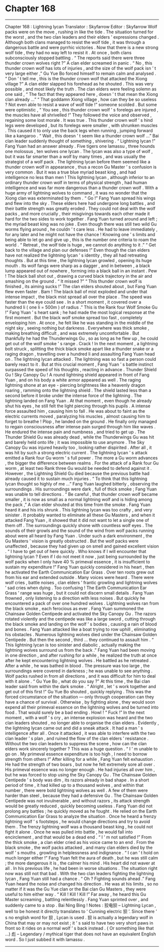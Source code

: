 
# Chapter 168


---

Chapter 168 : Lightning lycan
Translator :
Skyfarrow
Editor :
Skyfarrow
Wolf packs were on the move , rushing in like the tide .
The situation turned for the worst , and the two clan leaders and their elders ’ expressions changed .
Although both clans managed to resist the wolf tide , it was through a dangerous battle and were pyrrhic victories . Now that there is a new strong wolf tide , they had no way left to resist it .
At once , both clans subconsciously stopped battling .
“ The reports said there were three thunder crown wolves right ?” A clan elder screamed in panic .
“ No , this thunder crown wolf has lots of injuries , and the size of the wolf pack isn ’ t very large either ,” Gu Yue Bo forced himself to remain calm and analysed .
“ Don ’ t tell me , this is the thunder crown wolf that attacked the Xiong village ?” A clan elder slapped his forehead as he shouted .
This was very possible , and most likely the truth .
The clan elders were feeling solemn as one said , “ The fact that they appeared here , doesn ’ t that mean the Xiong clan already …”
“ That goddamn Xiong village , how can they be so useless ? Not even able to resist a wave of wolf tide !” someone scolded .
But some were optimistic , “ You see , this thunder crown wolf ’ s forelegs are injured , the muscles have all shrivelled !”
They followed the voice and observed , regaining some lost morale .
It was true .
This thunder crown wolf ’ s hind legs were developed , but its forelegs were smaller , with shrunken muscles . This caused it to only use the back legs when running , jumping forward like a kangaroo .
“ Wait , this doesn ’ t seem like a thunder crown wolf …” Bai clan leader suddenly thought of something , shivering .
“ Lightning lycan !” Fang Yuan had an answer already .
Five tigers one lamassu , three hounds one molossus , ten wolves one lycan .
The lycan was also a type of wolf , but it was far smarter than a wolf by many times , and was usually the strategist of a wolf pack . The lightning lycan before them seemed like a thunder crown wolf in appearance , thus a recon Gu Master ’ s confusion is very common . But it was a true blue myriad beast king , and had intelligence no less than men !
This lightning lycan , although inferior to an ordinary thunder crown wolf in terms of physical strength , had human intelligence and was far more dangerous than a thunder crown wolf . With a huge army of lightning wolves to command , it was no wonder that the Xiong clan was exterminated by them .
“ Go !” Fang Yuan spread his wings and flew into the sky .
These elders here had undergone long battles , and their battle strength was greatly eroded . They could not deal with the wolf packs , and more crucially , their misgivings towards each other made it hard for the two sides to work together .
Fang Yuan turned around and left ; the myriad beast king was no joke . Even though there was still two wild Gu worms flying around , he couldn ’ t care less .
He had to leave immediately , for any later and he might not have the chance !
Knowing one ’ s limits and being able to let go and give up , this is the number one criteria to roam the world .
“ Retreat , the wolf tide is huge , we cannot do anything to it .”
“ Get back to the village and plan our defenses !”
Even though the clan elders have not realized the lightning lycan ’ s identity , they all had retreating thoughts .
But at this time , the lightning lycan growled , opening its huge mouth .
Its wolf fangs were sharp as a dagger , and in between , a black lump appeared out of nowhere , forming into a black ball in an instant .
Pew !
The black ball shot out , drawing a curved black trajectory in the air and smashing on the ground .
“ It missed ?”
“ This thunder crown wolf is finished , its aiming sucks !”
The clan elders shouted about , but Fang Yuan flew even faster .
Bam !
The black ball of mist exploded and under that intense impact , the black mist spread all over the place .
The speed was faster than the eye could see . In a short moment , it covered over a hundred li ( one li = 500m ) of radius .” This is the Rank four Wolf Smoke Gu !” Fang Yuan ’ s heart sank ; he had made the most logical response at the first moment . But the black wolf smoke spread too fast , completely enveloping him .
At once , he felt like he was standing in the middle of the night sky , seeing nothing but darkness . Everywhere was thick smoke , making breathing difficult , and was extremely uncomfortable .
But thankfully he had the Thunderwings Gu , so as long as he flew up , he could get out of the wolf smoke ’ s range .
Crack !
In the next moment , a lightning bolt struck , splitting the thick black smoke apart like a thunder snake or a raging dragon , travelling over a hundred li and assaulting Fang Yuan head on .
The lightning lycan attacked .
The lightning was so fast a person could barely react to it .
But at this crucial moment , Fang Yuan ’ s battle instinct surpassed the speed of his thoughts , reacting in advance .
Thunder Shield Gu !
Sky Canopy Gu !
A round lightning shield appeared in front of Fang Yuan , and on his body a white armor appeared as well .
The raging lightning shone at an eye - piercing brightness like a heavenly dragon roaring , ramming onto the lightning shield .
The shield lasted less than a second before it broke under the intense force of the lightning .
The lightning landed on Fang Yuan . At that moment , even though he already shut his eyes , he still felt the light piercing through his pupils .
A intense force assaulted him , causing him to fall .
He was about to faint as the electric currents moved , paralyzing his muscles , almost causing him to forget to breathe !
Plop , he landed on the ground .
He finally only managed to regain consciousness after intense pain surged through him like waves .
He endured the intense pain and numbness , and tried to get up .
The Thunder Shield Gu was already dead , while the Thunderwings Gu was hit and barely held onto life ; it was impossible to use anymore . The Sky Canopy Gu was injured heavily too , looking rather dispirited . After all , it was hit by such a strong electric current .
The lightning lycan ’ s attack emitted a Rank four Gu worm ’ s full power .
The more a Gu worm advances , the bigger the difference between realms .
For the attack of a Rank four Gu worm , at least two Rank three Gu would be needed to defend against it . However , the Lightning Shield Gu died because the previous battle had already caused it to sustain much injuries .
“ To think that this lightning lycan thought so highly of me …” Fang Yuan laughed bitterly , observing the surroundings .
His surroundings were dark , full of thick smoke ; Fang Yuan was unable to tell directions .
“ Be careful , that thunder crown wolf became smaller , it is now as small as a normal lightning wolf and is hiding among the pack ,” A clan elder shouted at this time from the smoke .
Fang Yuan heard it and his iris shrunk .
This lightning lycan was too crafty , and very sinister . It probably wanted to eliminate all these Gu Masters , and when it attacked Fang Yuan , it showed that it did not want to let a single one of them off .
The surroundings quickly shone with countless wolf eyes .
The sounds of their growls and the sound of the wind from wolf packs running about were all heard by Fang Yuan .
Under such a dark environment , the Gu Masters ’ vision is greatly obstructed . But the wolf packs were unaffected , because they had given up on smell and gained excellent vision .
“ I have to get out of here quickly . Who knows if I will encounter that lightning lycan ? Even if I do not meet it now , just being surrounded by the wolf packs when I only have 40 % primeval essence , it is insufficient to sustain my expenditure !”
Fang Yuan quickly considered in his heart , then he activated the Earth Communication Ear Grass .
Over ten roots grew out from his ear and extended outside .
Many voices were heard . There were wolf cries , battle noises , clan elders ’ frantic growling and lightning wolves ’ sad cries when dying .
Too confusing !
The Earth Communication Ear Grass ’ range was huge , but it could not discern small details .
Fang Yuan frowned , only listening to a direction with less noises .
But quickly he encountered a pack of over one hundred wolves .
Lightning wolves ran from the black smoke , each ferocious as ever .
Fang Yuan summoned the Chainsaw Golden Centipede and activated the Sky Canopy Gu .
The razors rotated violently and the centipede was like a large sword , cutting through the black smoke and landing on the wolf ’ s bodies , causing a rain of blood and bones .
Fang Yuan attacked like a boat trying to row uphill , eliminating his obstacles .
Numerous lightning wolves died under the Chainsaw Golden Centipede . But then the second , third … they continued to assault him .
“ This lightning lycan is too sinister and diabolic , actually making the lightning wolves surround us from the back .” Fang Yuan had been moving in one direction , and after rushing for a while , he realized the truth at once after he kept encountering lightning wolves .
He battled as he retreated . After a while , he was bathed in blood .
The pressure was too large , the surroundings were covered in darkness ; he was unable to see anything . Wolf packs rushed in from all directions , and it was difficult for him to deal with it alone .
“ Gu Yue Bo , what do you say ?” At this time , the Bai clan leader said from within the dark smoke .
“ Alright , let ’ s work together and get out of this first !” Gu Yue Bo shouted , quickly replying .
This was the forced circumstance of the situation — only through cooperation can they have a chance of survival .
Otherwise , by fighting alone , they would soon expend all their primeval essence on the lightning wolves and be turned into food . That would surely be a bad ending .
Howl !
“ Fuck !”
In the next moment , with a wolf ’ s cry , an intense explosion was heard and the two clan leaders shouted , no longer able to organise the clan elders .
Evidently , the lightning lycan came out and did a sneak attack .
It had a man ’ s intelligence after all . Once it attacked , it was able to interfere with the two clan leader ’ s plan , and ruined the flow of the clan elders ’ resistance .
Without the two clan leaders to suppress the scene , how can the clan elders work sincerely together ?
This was a huge question .
“ I ’ m unable to go on . My primeval essence expenditure is too high , I need to borrow strength from others !” After killing for a while , Fang Yuan felt exhaustion .
He had the strength of two boars , but now he felt extremely sore all over .
His primeval essence was no longer enough . He had injuries all over him , but he was forced to stop using the Sky Canopy Gu .
The Chainsaw Golden Centipede ’ s body was dim , its razors already in bad shape . In a short period of time , it had killed up to a thousand wolves , and within that number , there were bold lightning wolves as well .
A few of them were harder than steel , because they had a defensive Gu .
The Chainsaw Golden Centipede was not invulnerable , and without razors , its attack strength would be greatly reduced , quickly becoming useless .
Fang Yuan did not prolong any battles ; he quickly moved as he fought .
He relied on the Earth Communication Ear Grass to analyze the situation . Once he heard a frenzy lightning wolf ’ s footsteps , he would change directions and try to avoid them .
The frenzy lightning wolf was a thousand beast king , he could not fight it alone . Once he was pulled into battle , he would fall into encirclement , and that would be a dead end .
“ I ’ m not satisfied !” From the thick smoke , a clan elder cried as his voice came to an end .
From the black smoke , the wolf packs attacked , and many clan elders died by the wolf ’ s mouths , growling in helplessness and indignance .
“ I can ’ t hold on much longer either !” Fang Yuan felt the aura of death , but he was still calm ; the more dangerous it is , the calmer his mind .
His heart did not waver at all . In his previous life , he had been in worse situations .
The situation right now was still not that bad . With the two clan leaders fighting the lightning lycan , Fang Yuan still had a chance .
“ Oh ? Fighting sounds ahead .” Fang Yuan heard the noise and changed his direction . He was at his limits , so no matter if it was the Gu Yue clan or the Bai clan Gu Masters , they were useful to him either way .
“ Kill ! Kill ! Kill !” Far away , he heard this Gu Master screaming , battling relentlessly .
Fang Yuan sprinted over , and suddenly came to a stop .
Bai Ning Bing !
Notes : 狡电狈 – Lightning Lycan , well to be honest it directly translates to ‘ Cunning electric 狈 ’. Since there ’ s no english word for 狈 , Lycan is used . 狈 is actually a legendary wolf in China that may or may not exist ; it ’ s said to have two very short paws in front so it rides on a normal wolf ’ s back instead . ( Or something like that …)
彪 – Legendary / mythical tiger that does not have an equivalent English word . So I just subbed it with lamassu .

---

